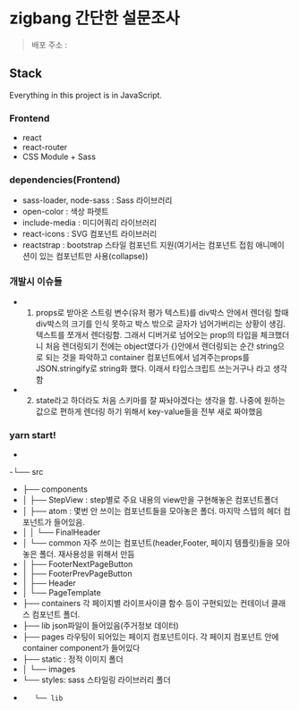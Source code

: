 # zigbang 간단한 설문조사

> 배포 주소 :

## Stack

Everything in this project is in JavaScript.

### Frontend

- react
- react-router
- CSS Module + Sass

### dependencies(Frontend)

- sass-loader, node-sass : Sass 라이브러리
- open-color : 색상 파렛트
- include-media : 미디어쿼리 라이브러리
- react-icons : SVG 컴포넌트 라이브러리
- reactstrap : bootstrap 스타일 컴포넌트 지원(여기서는 컴포넌트 접힘 애니메이션이 있는 컴포넌트만 사용(collapse))

### 개발시 이슈들
 - 1. props로 받아온 스트링 변수(유저 평가 텍스트)를 div박스 안에서 렌더링 할때 div박스의 크기를 인식 못하고 박스 밖으로 글자가 넘어가버리는 상황이 생김. 텍스트를 쪼개서 렌더링함. 그래서 디버거로 넘어오는 prop의 타입을 체크했더니 처음 렌더링되기 전에는 object였다가 {}안에서 렌더링되는 순간 string으로 되는 것을 파악하고 container 컴포넌트에서 넘겨주는props를 JSON.stringify로 string화 했다. 이래서 타입스크립트 쓰는거구나 라고 생각함

 - 2. state라고 하더라도 처음 스키마를 잘 짜놔야겠다는 생각을 함. 나중에 원하는 값으로 편하게 렌더링 하기 위해서 key-value들을 전부 새로 짜야했음


### yarn start!
-
-└── src
-    ├── components
-    │   ├── StepView : step별로 주요 내용의 view만을 구현해놓은 컴포넌트폴더
-    │   ├── atom : 몇번 안 쓰이는 컴포넌트들을 모아놓은 폴더. 마지막 스텝의 헤더 컴포넌트가 들어있음.
-    │   │   └── FinalHeader
-    │   └── common 자주 쓰이는 컴포넌트(header,Footer, 페이지 템플릿)들을 모아놓은 폴더. 재사용성을 위해서 만듬
-    │       ├── FooterNextPageButton
-    │       ├── FooterPrevPageButton
-    │       ├── Header
-    │       └── PageTemplate
-    ├── containers 각 페이지별 라이프사이클 함수 등이 구현되있는 컨테이너 클래스 컴포넌트 폴더.
-    ├── lib json파일이 들어있음(주거정보 데이터)
-    ├── pages 라우팅이 되어있는 페이지 컴포넌트이다. 각 페이지 컴포넌트 안에 container component가 들어있다
-    ├── static : 정적 이미지 폴더
-    │   └── images
-    └── styles: sass 스타일링 라이브러리 폴더
-        └── lib
